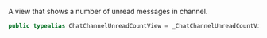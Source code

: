 
A view that shows a number of unread messages in channel.

``` swift
public typealias ChatChannelUnreadCountView = _ChatChannelUnreadCountView<NoExtraData>
```
